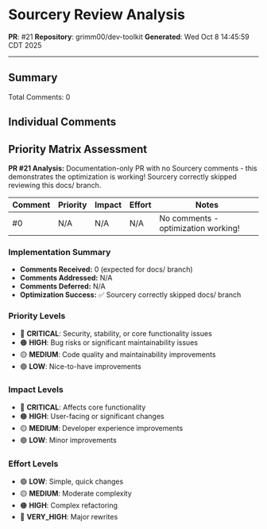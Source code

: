 # Sourcery Review Analysis
**PR**: #21
**Repository**: grimm00/dev-toolkit
**Generated**: Wed Oct  8 14:45:59 CDT 2025

---

## Summary

Total Comments: 0

## Individual Comments

## Priority Matrix Assessment

**PR #21 Analysis:** Documentation-only PR with no Sourcery comments - this demonstrates the optimization is working! Sourcery correctly skipped reviewing this docs/ branch.

| Comment | Priority | Impact | Effort | Notes |
|---------|----------|--------|--------|-------|
| #0 | N/A | N/A | N/A | No comments - optimization working! |

### Implementation Summary
- **Comments Received:** 0 (expected for docs/ branch)
- **Comments Addressed:** N/A
- **Comments Deferred:** N/A
- **Optimization Success:** ✅ Sourcery correctly skipped docs/ branch

### Priority Levels
- 🔴 **CRITICAL**: Security, stability, or core functionality issues
- 🟠 **HIGH**: Bug risks or significant maintainability issues
- 🟡 **MEDIUM**: Code quality and maintainability improvements
- 🟢 **LOW**: Nice-to-have improvements

### Impact Levels
- 🔴 **CRITICAL**: Affects core functionality
- 🟠 **HIGH**: User-facing or significant changes
- 🟡 **MEDIUM**: Developer experience improvements
- 🟢 **LOW**: Minor improvements

### Effort Levels
- 🟢 **LOW**: Simple, quick changes
- 🟡 **MEDIUM**: Moderate complexity
- 🟠 **HIGH**: Complex refactoring
- 🔴 **VERY_HIGH**: Major rewrites



